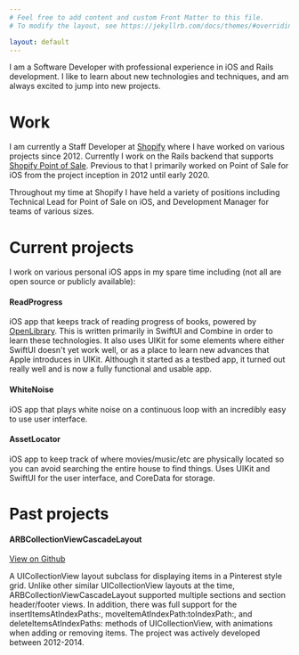 ```yaml
---
# Feel free to add content and custom Front Matter to this file.
# To modify the layout, see https://jekyllrb.com/docs/themes/#overriding-theme-defaults

layout: default
---
```


I am a Software Developer with professional experience in iOS and Rails development. I like to learn about new technologies and techniques, and am always excited to jump into new projects.

<h1>Work</h1>

I am currently a Staff Developer at <a href="https://www.shopify.com">Shopify</a> where I have worked on various projects since 2012. Currently I work on the Rails backend that supports <a href="https://www.shopify.com/pos">Shopify Point of Sale</a>. Previous to that I primarily worked on Point of Sale for iOS from the project inception in 2012 until early 2020.

Throughout my time at Shopify I have held a variety of positions including Technical Lead for Point of Sale on iOS, and Development Manager for teams of various sizes.

<h1>Current projects</h1>

I work on various personal iOS apps in my spare time including (not all are open source or publicly available):

<h4>ReadProgress</h4>

iOS app that keeps track of reading progress of books, powered by <a href="https://openlibrary.org">OpenLibrary</a>. This is written primarily in SwiftUI and Combine in order to learn these technologies. It also uses UIKit for some elements where either SwiftUI doesn't yet work well, or as a place to learn new advances that Apple introduces in UIKit. Although it started as a testbed app, it turned out really well and is now a fully functional and usable app.

<h4>WhiteNoise</h4>

iOS app that plays white noise on a continuous loop with an incredibly easy to use user interface.

<h4>AssetLocator</h4>

iOS app to keep track of where movies/music/etc are physically located so you can avoid searching the entire house to find things. Uses UIKit and SwiftUI for the user interface, and CoreData for storage.

<h1>Past projects</h1>

<h4>ARBCollectionViewCascadeLayout</h4>
<a href="https://github.com/abecevello/ARBCollectionViewCascadeLayout">View on Github</a>

A UICollectionView layout subclass for displaying items in a Pinterest style grid. Unlike other similar UICollectionView layouts at the time, ARBCollectionViewCascadeLayout supported multiple sections and section header/footer views. In addition, there was full support for the insertItemsAtIndexPaths:, moveItemAtIndexPath:toIndexPath:, and deleteItemsAtIndexPaths: methods of UICollectionView, with animations when adding or removing items. The project was actively developed between 2012-2014.